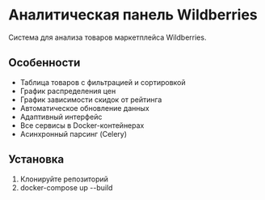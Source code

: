 # Аналитическая панель Wildberries

Система для анализа товаров маркетплейса Wildberries.

## Особенности
- Таблица товаров с фильтрацией и сортировкой
- График распределения цен
- График зависимости скидок от рейтинга
- Автоматическое обновление данных
- Адаптивный интерфейс
- Все сервисы в Docker-контейнерах
- Асинхронный парсинг (Celery)

## Установка
1. Клонируйте репозиторий
2. docker-compose up --build